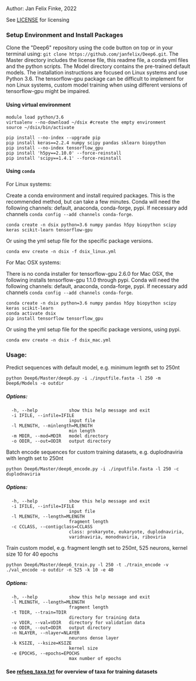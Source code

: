 Author: Jan Felix Finke, 2022

See [LICENSE](https://github.com/janfelix/Deep6/blob/main/LICENSE) for licensing

### Setup Environment and Install Packages
Clone the "Deep6" repository using the code button on top or in your terminal using: `git clone https://github.com/janfelix/Deep6.git`. The Master directory includes the license file, this readme file, a conda yml files and the python scripts. The Model directory contains the pre-trained default models. The installation instructions are focused on Linux systems and use Python 3.6. The tensorflow-gpu package can be difficult to implement for non Linux systems, custom model training when using different versions of tensorflow-gpu might be impaired.

#### Using virtual environment
```
module load python/3.6
virtualenv --no-download ~/dsix #create the empty environment
source ~/dsix/bin/activate

pip install --no-index --upgrade pip
pip install keras==2.2.4 numpy scipy pandas sklearn biopython
pip install --no-index tensorflow_gpu
pip install 'h5py==2.10.0' --force-reinstall
pip install 'scipy==1.4.1' --force-reinstall
```
#### Using `conda`

For Linux systems:

Create a conda environment and install required packages. This is the recommended method, but can take a few minutes. Conda will need the following channels: default, anaconda, conda-forge, pypi. If necessary add channels `conda config --add channels conda-forge`.

`conda create -n dsix python=3.6 numpy pandas h5py biopython scipy keras scikit-learn tensorflow-gpu`

Or using the yml setup file for the specific package versions.

`conda env create -n dsix -f dsix_linux.yml` 

For Mac OSX systems:

There is no conda installer for tensorflow-gpu 2.6.0 for Mac OSX, the following installs tensorflow-gpu 1.1.0 through pypi. Conda will need the following channels: default, anaconda, conda-forge, pypi. If necessary add channels `conda config --add channels conda-forge`.
```
conda create -n dsix python=3.6 numpy pandas h5py biopython scipy keras scikit-learn
conda activate dsix
pip install tensorflow tensorflow_gpu
```
Or using the yml setup file for the specific package versions, using pypi.

`conda env create -n dsix -f dsix_mac.yml`

### Usage:

Predict sequences with default model, e.g. minimum legnth set to 250nt

`python Deep6/Master/deep6.py -i ./inputfile.fasta -l 250 -m Deep6/Models -o outdir`
##### Options:
```
  -h, --help            show this help message and exit
  -i IFILE, --infile=IFILE
                        input file
  -l MLENGTH, --minlength=MLENGTH
                        min length
  -m MDIR, --mod=MDIR   model directory
  -o ODIR, --out=ODIR   output directory
```

Batch encode sequences for custom training datasets, e.g. duplodnaviria with length set to 250nt

`python Deep6/Master/deep6_encode.py -i ./inputfile.fasta -l 250 -c duplodnaviria`
##### Options:
```
  -h, --help            show this help message and exit
  -i IFILE, --infile=IFILE
                        input file
  -l MLENGTH, --length=MLENGTH
                        fragment length
  -c CCLASS, --contigclass=CCLASS
                        class: prokaryote, eukaryote, duplodnaviria,
                        varidnaviria, monodnaviria, riboviria
```
Train custom model, e.g. fragment length set to 250nt, 525 neurons, kernel size 10 for 40 epochs

`python Deep6/Master/deep6_train.py -l 250 -t ./train_encode -v ./val_encode -o outdir -n 525 -k 10 -e 40`

##### Options:
```
  -h, --help            show this help message and exit
  -l MLENGTH, --length=MLENGTH
                        fragment length
  -t TDIR, --train=TDIR
                        directory for training data
  -v VDIR, --val=VDIR   directory for validation data
  -o ODIR, --out=ODIR   output directory
  -n NLAYER, --nlayer=NLAYER
                        neurons dense layer
  -k KSIZE, --ksize=KSIZE
                        kernel size
  -e EPOCHS, --epochs=EPOCHS
                        max number of epochs
```

#### See [refseq_taxa.txt](https://github.com/janfelix/Deep6/blob/main/Master/refseq_taxa.txt) for overview of taxa for training datasets
